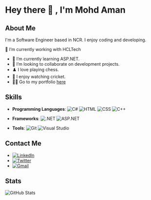# Hey there 👋 , I'm Mohd Aman

## About Me

I'm a Software Engineer based in NCR. I enjoy coding and developing.

🔭 I’m currently working with HCLTech
- 🌱 I’m currently learning ASP.NET.
- 👯 I’m looking to collaborate on development projects.
- ♟️ I love playing chess.
- 🏏 I enjoy watching cricket.
- 👨‍💻 Go to my portfolio [here](https://mr-zero0.github.io/aman/)

## Skills

- **Programming Languages**: 
  ![C#](https://img.shields.io/badge/C%23-239120?style=flat&logo=csharp&logoColor=white) 
  ![HTML](https://img.shields.io/badge/HTML-E34F26?style=flat&logo=html5&logoColor=white) 
  ![CSS](https://img.shields.io/badge/CSS-1572B6?style=flat&logo=css3&logoColor=white) 
  ![C++](https://img.shields.io/badge/C++-00599C?style=flat&logo=cplusplus&logoColor=white)

- **Frameworks**: 
  ![.NET](https://img.shields.io/badge/.NET-512BD4?style=flat&logo=dotnet&logoColor=white) 
  ![ASP.NET](https://img.shields.io/badge/ASP.NET-5C2D91?style=flat&logo=dotnet&logoColor=white)

- **Tools**: 
  ![Git](https://img.shields.io/badge/Git-F05032?style=flat&logo=git&logoColor=white) 
  ![Visual Studio](https://img.shields.io/badge/Visual_Studio-5C2D91?style=flat&logo=visual-studio&logoColor=white)


## Contact Me

- [![LinkedIn](https://img.shields.io/badge/LinkedIn-0A66C2?style=flat&logo=linkedin&logoColor=white)](https://www.linkedin.com/in/mrzero0/)
- [![Twitter](https://img.shields.io/badge/Twitter-1DA1F2?style=flat&logo=twitter&logoColor=white)](https://twitter.com/__aman_7)
- [![Gmail](https://img.shields.io/badge/Gmail-EA4335?style=flat&logo=gmail&logoColor=white)](mailto:mohammad.aman.334@gmail.com)

## Stats

![GitHub Stats](https://github-readme-stats.vercel.app/api?username=mr-zero0&show_icons=true&hide_title=true&count_private=true&hide=prs)

